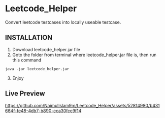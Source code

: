 # Leetcode_Helper
Convert leetcode testcases into locally useable testcase.

## INSTALLATION
1. Download leetcode_helper.jar file
2. Goto the folder from terminal where leetcode_helper.jar file is, then run this command
```
java -jar leetcode_helper.jar
```
3. Enjoy

## Live Preview

https://github.com/NaimulIslam9m/Leetcode_Helper/assets/52814980/b431664f-fe48-4db7-b890-cca30fcc9f14
